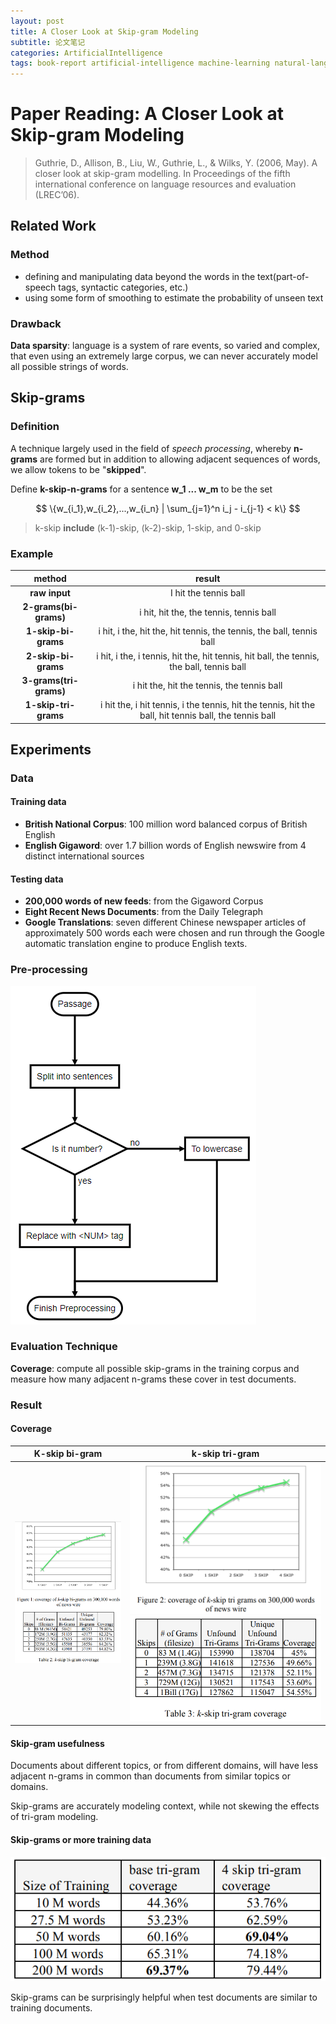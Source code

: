 ```yaml
---
layout: post
title: A Closer Look at Skip-gram Modeling
subtitle: 论文笔记
categories: ArtificialIntelligence
tags: book-report artificial-intelligence machine-learning natural-language-processing
---
```


# Paper Reading: A Closer Look at Skip-gram Modeling

> Guthrie, D., Allison, B., Liu, W., Guthrie, L., & Wilks, Y. (2006, May). A closer look at skip-gram modelling. In Proceedings of the fifth international conference on language resources and evaluation (LREC’06).

## Related Work

### Method

* defining and manipulating data beyond the words in the text(part-of-speech tags, syntactic categories, etc.)
* using some form of smoothing to estimate the probability of unseen text

### Drawback

**Data sparsity**: language is a system of rare events, so varied and complex, that even using an extremely large corpus, we can never accurately model all possible strings of words.

## Skip-grams

### Definition

A technique largely used in the field of *speech processing*, whereby **n-grams** are formed but in addition to allowing adjacent sequences of words, we allow tokens to be "**skipped**".

Define **k-skip-n-grams** for a sentence **w_1 ... w_m** to be the set

$$
\{w_{i_1},w_{i_2},...,w_{i_n} | \sum_{j=1}^n i_j - i_{j-1} < k\}
$$

> k-skip **include** (k-1)-skip, (k-2)-skip, 1-skip, and 0-skip

### Example

| method | result |
| :---: | :---: |
| **raw input** | I hit the tennis ball |
| **2-grams(bi-grams)** | i hit, hit the, the tennis, tennis ball |
| **1-skip-bi-grams** | i hit, i the, hit the, hit tennis, the tennis, the ball, tennis ball |
| **2-skip-bi-grams** | i hit, i the, i tennis, hit the, hit tennis, hit ball, the tennis, the ball, tennis ball |
| **3-grams(tri-grams)** | i hit the, hit the tennis, the tennis ball |
| **1-skip-tri-grams** | i hit the, i hit tennis, i the tennis, hit the tennis, hit the ball, hit tennis ball, the tennis ball |

## Experiments

### Data

#### Training data

* **British National Corpus**: 100 million word balanced corpus of British English
* **English Gigaword**: over 1.7 billion words of English newswire from 4 distinct international sources

#### Testing data

* **200,000 words of new feeds**: from the Gigaword Corpus
* **Eight Recent News Documents**: from the Daily Telegraph
* **Google Translations**: seven different Chinese newspaper articles of approximately 500 words each were chosen and run through the Google automatic translation engine to produce English texts.

### Pre-processing

![](/assets/images/post/paper/k-skip-flow.PNG)

### Evaluation Technique

**Coverage**: compute all possible skip-grams in the training corpus and measure how many adjacent n-grams these cover in test documents.

### Result

#### Coverage

| K-skip bi-gram | k-skip tri-gram |
| --- | --- |
| ![](/assets/images/post/paper/k-skip-bi-gram.PNG) | ![](/assets/images/post/paper/k-skip-tri-gram1.PNG) ![](/assets/images/post/paper/k-skip-tri-gram2.PNG) |

#### Skip-gram usefulness

Documents about different topics, or from different domains, will have less adjacent n-grams in common than documents from similar topics or domains.

Skip-grams are accurately modeling context, while not skewing the effects of tri-gram modeling.

#### Skip-grams or more training data

![](/assets/images/post/paper/k-skip-coverage.PNG)

Skip-grams can be surprisingly helpful when test documents are similar to training documents.